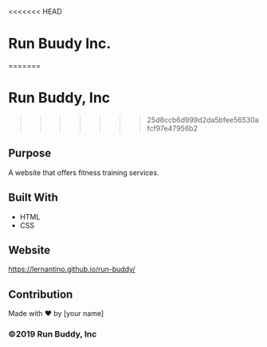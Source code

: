 <<<<<<< HEAD
# Run Buudy Inc.
=======
# Run Buddy, Inc
>>>>>>> 25d8ccb6d999d2da5bfee56530afcf97e47956b2

## Purpose
A website that offers fitness training services. 

## Built With
* HTML
* CSS

## Website
https://lernantino.github.io/run-buddy/

## Contribution
Made with ❤️ by [your name]

### ©️2019 Run Buddy, Inc 

